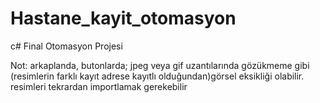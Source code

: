 # Hastane_kayit_otomasyon
c# Final Otomasyon Projesi


Not: arkaplanda, butonlarda; jpeg veya gif uzantılarında gözükmeme gibi (resimlerin farklı kayıt adrese kayıtlı olduğundan)görsel eksikliği olabilir. resimleri tekrardan importlamak gerekebilir
